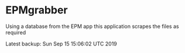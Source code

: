 # EPMgrabber
Using a database from the EPM app this application scrapes the files as required


Latest backup: Sun Sep 15 15:06:02 UTC 2019
